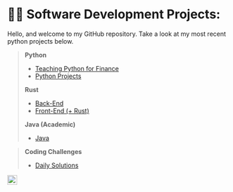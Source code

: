 <h1>👨‍💻 Software Development Projects:</h1>

Hello, and welcome to my GitHub repository. Take a look at my most recent python projects below.

> <b>Python</b>
>   - [Teaching Python for Finance](https://github.com/nuiben/pyfin)
>   - [Python Projects](https://github.com/nuiben/pyproj)
>
> <b>Rust</b>
> 
>   - [Back-End](https://github.com/nuiben/rust)
>   - [Front-End (+ Rust)](https://github.com/nuiben/rust_web)
>  
> <b>Java (Academic)</b>
>    - [Java](https://github.com/nuiben/java_work)

> <b>Coding Challenges</b>
>    - [Daily Solutions](https://github.com/nuiben/codewars)


[<img align="left" alt="BenPorter | LinkedIn" width="22px" src="https://cdn.jsdelivr.net/npm/simple-icons@v3/icons/linkedin.svg" />][linkedin]

[linkedin]: https://linkedin.com/in/benjamingp
